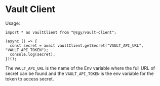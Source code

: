 # Vault Client

Usage:

```
import * as vaultClient from "@sgy/vault-client";

(async () => {
  const secret = await vaultClient.getSecret("VAULT_API_URL", "VAULT_API_TOKEN");
  console.log(secret);
})();
```

The `VAULT_API_URL` is the name of the Env variable where the full URL of secret can be found and the `VAULT_API_TOKEN` is the env variable for the token to access secret.
